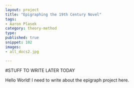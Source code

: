 ```yaml
---
layout: project
title: "Epigraphing the 19th Century Novel"
tags:
- Aaron Plasek
category: theory-method
type: 
published: true
snippet: 102 
images:
- all_docs2.jpg

---
```


#STUFF TO WRITE LATER TODAY

Hello World! I need to write about the epigraph project here. 
